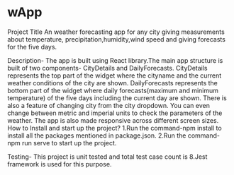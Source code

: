 # wApp
Project Title
An weather forecasting app for any city giving measurements about temperature, precipitation,humidity,wind speed and giving forecasts for the five days.

Description-
The app is built using React library.The main app structure is built of two components-
CityDetails and DailyForecasts.
CityDetails represents the top part of the widget where the cityname and the current weather conditions of the city are shown.
DailyForecasts represents the bottom part of the widget where daily forecasts(maximum and minimum temperature) of the five days including the current day are shown.
There is also a feature of changing city from the city dropdown.
You can even change between metric and imperial units to check the parameters of the weather.
The app is also made responsive across different screen sizes.
How to Install and start up the project?
1.Run the command-npm install to install all the packages mentioned in package.json.
2.Run the command-npm run serve to start up the project.

Testing-
This project is unit tested and total test case count is 8.Jest framework is used for this purpose.

